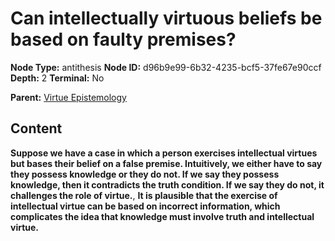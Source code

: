 # Can intellectually virtuous beliefs be based on faulty premises?

**Node Type:** antithesis
**Node ID:** d96b9e99-6b32-4235-bcf5-37fe67e90ccf
**Depth:** 2
**Terminal:** No

**Parent:** [Virtue Epistemology](virtue-epistemology.md)

## Content

**Suppose we have a case in which a person exercises intellectual virtues but bases their belief on a false premise. Intuitively, we either have to say they possess knowledge or they do not. If we say they possess knowledge, then it contradicts the truth condition. If we say they do not, it challenges the role of virtue.**, **It is plausible that the exercise of intellectual virtue can be based on incorrect information, which complicates the idea that knowledge must involve truth and intellectual virtue.**
